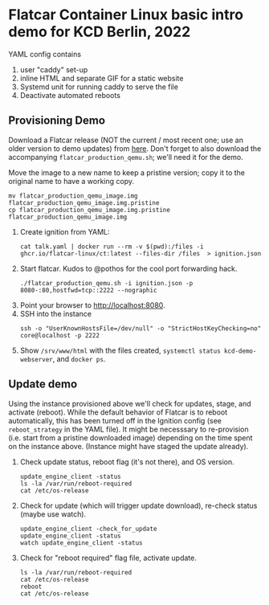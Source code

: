 # Flatcar Container Linux basic intro demo for KCD Berlin, 2022

YAML config contains
1. user "caddy" set-up
2. inline HTML and separate GIF for a static website
3. Systemd unit for running caddy to serve the file
4. Deactivate automated reboots

## Provisioning Demo

Download a Flatcar release (NOT the current / most recent one; use an older version to demo updates) from [here](https://www.flatcar.org/releases/).
Don't forget to also download the accompanying `flatcar_production_qemu.sh`; we'll need it for the demo.

Move the image to a new name to keep a pristine version; copy it to the original name to have a working copy.
```shell
mv flatcar_production_qemu_image.img flatcar_production_qemu_image.img.pristine
cp flatcar_production_qemu_image.img.pristine flatcar_production_qemu_image.img
```

1. Create ignition from YAML:
   ```shell
   cat talk.yaml | docker run --rm -v $(pwd):/files -i ghcr.io/flatcar-linux/ct:latest --files-dir /files  > ignition.json
   ```
2. Start flatcar. Kudos to @pothos for the cool port forwarding hack.
   ```shell
   ./flatcar_production_qemu.sh -i ignition.json -p 8080-:80,hostfwd=tcp::2222 --nographic
   ```
3. Point your browser to [http://localhost:8080](http://localhost:8080).
4. SSH into the instance
   ```shell
   ssh -o "UserKnownHostsFile=/dev/null" -o "StrictHostKeyChecking=no" core@localhost -p 2222
   ```
5. Show `/srv/www/html` with the files created, `systemctl status kcd-demo-webserver`, and `docker ps`.


## Update demo

Using the instance provisioned above we'll check for updates, stage, and activate (reboot).
While the default behavior of Flatcar is to reboot automatically, this has been turned off in the Ignition config (see `reboot_strategy` in the YAML file).
It might be necesssary to re-provision (i.e. start from a pristine downloaded image) depending on the time spent on the instance above.
(Instance might have staged the update already).

1. Check update status, reboot flag (it's not there), and OS version.
   ```shell
   update_engine_client -status
   ls -la /var/run/reboot-required
   cat /etc/os-release
   ```
2. Check for update (which will trigger update download), re-check status (maybe use watch).
   ```shell
   update_engine_client -check_for_update
   update_engine_client -status
   watch update_engine_client -status
   ```
3. Check for "reboot required" flag file, activate update.
   ```shell
   ls -la /var/run/reboot-required
   cat /etc/os-release
   reboot
   cat /etc/os-release
   ```
